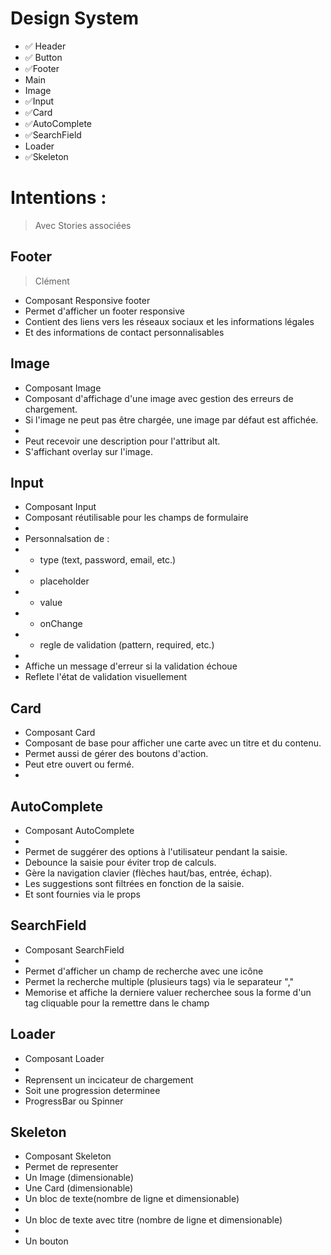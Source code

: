 
# Design System

* ✅ Header
* ✅ Button
* ✅Footer
* Main
* Image
* ✅Input
* ✅Card
* ✅AutoComplete
* ✅SearchField
* Loader
* ✅Skeleton

# Intentions :

> Avec Stories associées

## Footer
> Clément 
 * Composant Responsive footer
 * Permet d'afficher un footer responsive
 * Contient des liens vers les réseaux sociaux et les informations légales
 * Et des informations de contact personnalisables

## Image
 * Composant Image
 * Composant d'affichage d'une image avec gestion des erreurs de chargement.
 * Si l'image ne peut pas être chargée, une image par défaut est affichée.
 * 
 * Peut recevoir une description pour l'attribut alt.
 * S'affichant overlay sur l'image.

## Input
* Composant Input
 * Composant réutilisable pour les champs de formulaire
 * 
 * Personnalsation de :
 * - type (text, password, email, etc.)
 * - placeholder
 * - value
 * - onChange
 * - regle de validation (pattern, required, etc.)
 * 
 * Affiche un message d'erreur si la validation échoue
 * Reflete l'état de validation visuellement 
 
## Card
 * Composant Card
 * Composant de base pour afficher une carte avec un titre et du contenu.
 * Permet aussi de gérer des boutons d'action.
 * Peut etre ouvert ou fermé.
 * 
## AutoComplete
 * Composant AutoComplete
 *
 * Permet de suggérer des options à l'utilisateur pendant la saisie.
 * Debounce la saisie pour éviter trop de calculs.
 * Gère la navigation clavier (flèches haut/bas, entrée, échap).
 * Les suggestions sont filtrées en fonction de la saisie.
 * Et sont fournies via le props

## SearchField
 * Composant SearchField
 * 
 * Permet d'afficher un champ de recherche avec une icône
 * Permet la recherche multiple (plusieurs tags) via le separateur ","
 * Memorise et affiche la derniere valuer recherchee sous la forme d'un tag cliquable pour la remettre dans le champ
 
## Loader
 * Composant Loader
 *
 * Reprensent un incicateur de chargement
 * Soit une progression determinee
 * ProgressBar ou Spinner

## Skeleton
 * Composant Skeleton
 * Permet de representer 
 * Un Image (dimensionable)
 * Une Card (dimensionable)
 * Un bloc de texte(nombre de ligne et dimensionable)
 *
 * Un bloc de texte avec titre (nombre de ligne et dimensionable)
 *
 * Un bouton

